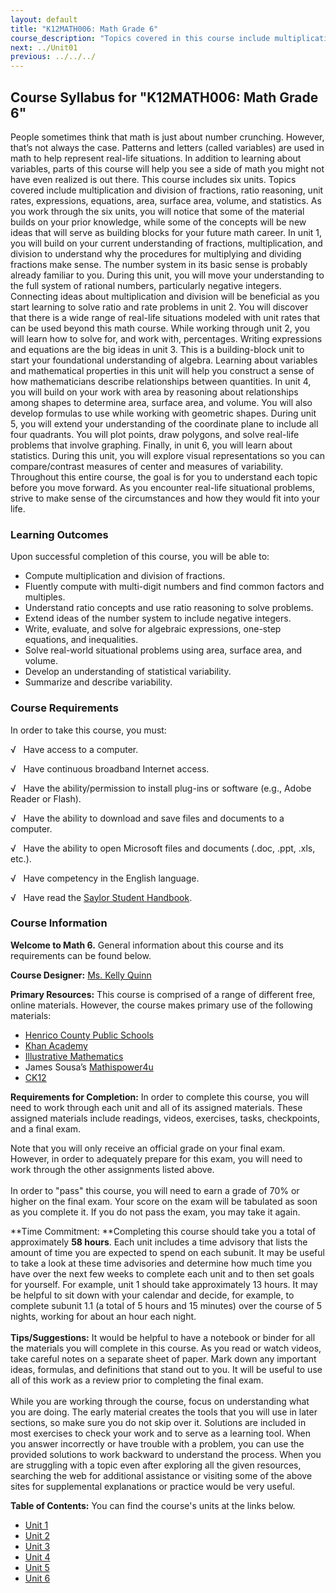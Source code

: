 ```yaml
---
layout: default
title: "K12MATH006: Math Grade 6"
course_description: "Topics covered in this course include multiplication and division of fractions, ratio reasoning, unit rates, expressions, equations, area, surface area, volume, and statistics."
next: ../Unit01
previous: ../../../
---
```

Course Syllabus for "K12MATH006: Math Grade 6"
----------------------------------------------

People sometimes think that math is just about number crunching.
However, that’s not always the case. Patterns and letters
(called variables) are used in math to help represent real-life
situations. In addition to learning about variables, parts of this
course will help you see a side of math you might not have even realized
is out there. This course includes six units. Topics covered include
multiplication and division of fractions, ratio reasoning, unit rates,
expressions, equations, area, surface area, volume, and statistics. As
you work through the six units, you will notice that some of the
material builds on your prior knowledge, while some of the concepts will
be new ideas that will serve as building blocks for your future math
career. In unit 1, you will build on your current understanding of
fractions, multiplication, and division to understand why the procedures
for multiplying and dividing fractions make sense. The number system in
its basic sense is probably already familiar to you. During this unit,
you will move your understanding to the full system of rational numbers,
particularly negative integers. Connecting ideas about multiplication
and division will be beneficial as you start learning to solve ratio and
rate problems in unit 2. You will discover that there is a wide range of
real-life situations modeled with unit rates that can be used beyond
this math course. While working through unit 2, you will learn how to
solve for, and work with, percentages. Writing expressions and equations
are the big ideas in unit 3. This is a building-block unit to start your
foundational understanding of algebra. Learning about variables and
mathematical properties in this unit will help you construct a sense of
how mathematicians describe relationships between quantities. In unit 4,
you will build on your work with area by reasoning about relationships
among shapes to determine area, surface area, and volume. You will also
develop formulas to use while working with geometric shapes. During unit
5, you will extend your understanding of the coordinate plane to include
all four quadrants. You will plot points, draw polygons, and solve
real-life problems that involve graphing. Finally, in unit 6, you will
learn about statistics. During this unit, you will explore visual
representations so you can compare/contrast measures of center and
measures of variability. Throughout this entire course, the goal is for
you to understand each topic before you move forward. As you encounter
real-life situational problems, strive to make sense of the
circumstances and how they would fit into your life.

### Learning Outcomes

Upon successful completion of this course, you will be able to:  

-   Compute multiplication and division of fractions.
-   Fluently compute with multi-digit numbers and find common factors
    and multiples.
-   Understand ratio concepts and use ratio reasoning to solve problems.
-   Extend ideas of the number system to include negative integers.
-   Write, evaluate, and solve for algebraic expressions, one-step
    equations, and inequalities.
-   Solve real-world situational problems using area, surface area, and
    volume.
-   Develop an understanding of statistical variability.
-   Summarize and describe variability.

### Course Requirements

In order to take this course, you must:  
  
 √   Have access to a computer.  
  
 √   Have continuous broadband Internet access.  
  
 √   Have the ability/permission to install plug-ins or software (e.g.,
Adobe Reader or Flash).  
  
 √   Have the ability to download and save files and documents to a
computer.  
  
 √   Have the ability to open Microsoft files and documents (.doc, .ppt,
.xls, etc.).  
  
 √   Have competency in the English language.  
  
 √   Have read the [Saylor Student
Handbook](http://www.saylor.org/site/wp-content/uploads/2012/05/Saylor-StudentHandbook.pdf).

### Course Information

**Welcome to Math 6.** General information about this course and its
requirements can be found below.  
  
 **Course Designer:** [Ms. Kelly
Quinn](http://www.saylor.org/faculty-o-t/#MsKellyQuinn)  
  
 **Primary Resources:** This course is comprised of a range of different
free, online materials. However, the course makes primary use of the
following materials:

-   [Henrico County Public
    Schools](http://teachers.henrico.k12.va.us/math/HCPSAlgebra1/index.html)
-   [Khan Academy](https://www.khanacademy.org/)
-   [Illustrative Mathematics](http://www.illustrativemathematics.org/)
-   James Sousa’s [Mathispower4u](http://mathispower4u.yolasite.com/)
-   [CK12](http://www.ck12.org/student/)

**Requirements for Completion:** In order to complete this course, you
will need to work through each unit and all of its assigned materials.
These assigned materials include readings, videos, exercises, tasks,
checkpoints, and a final exam.  
  
 Note that you will only receive an official grade on your final exam.
However, in order to adequately prepare for this exam, you will need to
work through the other assignments listed above.  
    
 In order to "pass" this course, you will need to earn a grade of 70% or
higher on the final exam. Your score on the exam will be tabulated as
soon as you complete it. If you do not pass the exam, you may take it
again.  
  
 **Time Commitment: **Completing this course should take you a total of
approximately **58 hours**. Each unit includes a time advisory that
lists the amount of time you are expected to spend on each subunit. It
may be useful to take a look at these time advisories and determine how
much time you have over the next few weeks to complete each unit and to
then set goals for yourself. For example, unit 1 should take
approximately 13 hours. It may be helpful to sit down with your calendar
and decide, for example, to complete subunit 1.1 (a total of 5 hours and
15 minutes) over the course of 5 nights, working for about an hour each
night.  
    
 **Tips/Suggestions:** It would be helpful to have a notebook or binder
for all the materials you will complete in this course. As you read or
watch videos, take careful notes on a separate sheet of paper. Mark down
any important ideas, formulas, and definitions that stand out to you. It
will be useful to use all of this work as a review prior to completing
the final exam.  
    
 While you are working through the course, focus on understanding what
you are doing. The early material creates the tools that you will use in
later sections, so make sure you do not skip over it. Solutions are
included in most exercises to check your work and to serve as a learning
tool. When you answer incorrectly or have trouble with a problem, you
can use the provided solutions to work backward to understand the
process. When you are struggling with a topic even after exploring all
the given resources, searching the web for additional assistance or
visiting some of the above sites for supplemental explanations or
practice would be very useful.  
  
**Table of Contents:** You can find the course's units at the links below.

- [Unit 1](https://legacy.saylor.org/k12math006/Unit01/)
- [Unit 2](https://legacy.saylor.org/k12math006/Unit02/)
- [Unit 3](https://legacy.saylor.org/k12math006/Unit03/)
- [Unit 4](https://legacy.saylor.org/k12math006/Unit04/)
- [Unit 5](https://legacy.saylor.org/k12math006/Unit05/)
- [Unit 6](https://legacy.saylor.org/k12math006/Unit06/)
